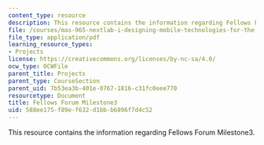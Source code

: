 ```yaml
---
content_type: resource
description: This resource contains the information regarding Fellows Forum Milestone3.
file: /courses/mas-965-nextlab-i-designing-mobile-technologies-for-the-next-billion-users-fall-2008/588ee175f89ef632d1bbb6896f7d4c52_MITMAS_965F08_fellows_m3.pdf
file_type: application/pdf
learning_resource_types:
- Projects
license: https://creativecommons.org/licenses/by-nc-sa/4.0/
ocw_type: OCWFile
parent_title: Projects
parent_type: CourseSection
parent_uid: 7b53ea3b-401e-0767-1816-c31fc0eee770
resourcetype: Document
title: Fellows Forum Milestone3
uid: 588ee175-f89e-f632-d1bb-b6896f7d4c52
---
```

This resource contains the information regarding Fellows Forum Milestone3.